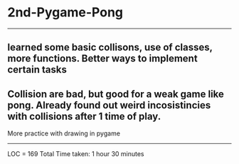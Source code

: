 # 2nd-Pygame-Pong
--------------------------

learned some basic collisons, use of classes, more functions. Better ways to implement certain tasks
-----------------------------
Collision are bad, but good for a weak game like pong. Already found out weird incosistincies with collisions after 1 time of play.
-----------------------------
More practice with drawing in pygame

-----------------

LOC = 169 
Total Time taken: 1 hour 30 minutes

